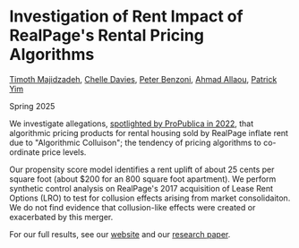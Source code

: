 # Investigation of Rent Impact of RealPage's Rental Pricing Algorithms

[Timoth Majidzadeh](https://linkedin.com/in/timothy-majidzadeh), [Chelle Davies](https://www.linkedin.com/in/michelle-dominique-davies/), [Peter Benzoni](https://www.linkedin.com/in/benzoni/), [Ahmad Allaou](https://www.linkedin.com/in/ahmad-allaou/), [Patrick Yim](https://www.linkedin.com/in/patrick-h-yim/)

Spring 2025

We investigate allegations, [spotlighted by ProPublica in 2022](https://www.propublica.org/article/yieldstar-rent-increase-realpage-rent), that algorithmic pricing products for rental housing sold by RealPage inflate rent due to "Algorithmic Colluison"; the tendency of pricing algorithms to co-ordinate price levels.

Our propensity score model identifies a rent uplift of about 25 cents per square foot (about $200 for an 800 square foot apartment). We perform synthetic control analysis on RealPage's 2017 acquisition of Lease Rent Options (LRO) to test for collusion effects arising from market consolidaiton. We do not find evidence that collusion-like effects were created or exacerbated by this merger.

For our full results, see our [website](https://uc-berkeley-i-school.github.io/realpage-rent-impact/) and our [research paper](https://uc-berkeley-i-school.github.io/realpage-rent-impact/research-paper.pdf).
